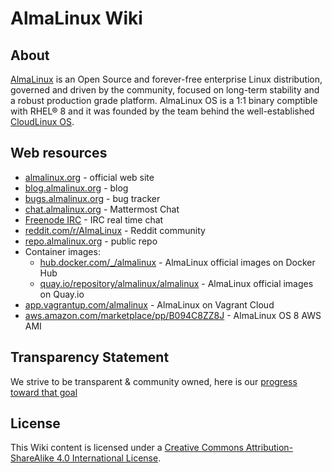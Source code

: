 # AlmaLinux Wiki


## About

[AlmaLinux](https://almalinux.org/) is an Open Source and forever-free enterprise Linux distribution, governed and driven by the community, focused on long-term stability and a robust production grade platform. AlmaLinux OS is a 1:1 binary comptible with RHEL® 8 and it was founded by the team behind the well-established [CloudLinux OS](https://www.cloudlinux.com/all-products/product-overview/cloudlinuxos).


## Web resources

* [almalinux.org](https://almalinux.org/) - official web site
* [blog.almalinux.org](https://blog.almalinux.org) - blog
* [bugs.almalinux.org](https://bugs.almalinux.org) - bug tracker
* [chat.almalinux.org](https://chat.almalinux.org) - Mattermost Chat
* [Freenode IRC](https://webchat.freenode.net/#almalinux) - IRC real time chat
* [reddit.com/r/AlmaLinux](https://www.reddit.com/r/AlmaLinux/) - Reddit community
* [repo.almalinux.org](https://repo.almalinux.org/) - public repo
* Container images:
  * [hub.docker.com/_/almalinux](https://hub.docker.com/_/almalinux) - AlmaLinux official images on Docker Hub
  * [quay.io/repository/almalinux/almalinux](https://quay.io/repository/almalinux/almalinux) - AlmaLinux official images on Quay.io
* [app.vagrantup.com/almalinux](https://app.vagrantup.com/almalinux) - AlmaLinux on Vagrant Cloud
* [aws.amazon.com/marketplace/pp/B094C8ZZ8J](https://aws.amazon.com/marketplace/pp/B094C8ZZ8J) - AlmaLinux OS 8 AWS AMI

## Transparency Statement
We strive to be transparent & community owned, here is our [progress toward that goal](Transparency.md)

## License

This Wiki content is licensed under a [Creative Commons Attribution-ShareAlike
4.0 International License](https://creativecommons.org/licenses/by-sa/4.0/).
